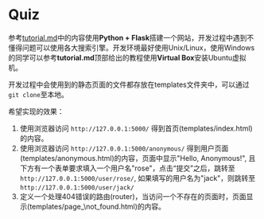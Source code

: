 # Quiz

参考[tutorial.md](./tutorial.md)中的内容使用**Python + Flask**搭建一个网站，开发过程中遇到不懂得问题可以使用各大搜索引擎。开发环境最好使用Unix/Linux，使用Windows的同学可以参考**tutorial.md**顶部给出的教程使用**Virtual Box**安装Ubuntu虚拟机。

开发过程中会使用到的静态页面的文件都存放在templates文件夹中，可以通过`git clone`至本地。

希望实现的效果：

1. 使用浏览器访问 `http://127.0.0.1:5000/` 得到首页(templates/index.html)的内容。
1. 使用浏览器访问 `http://127.0.0.1:5000/anonymous/` 得到用户页面(templates/anonymous.html)的内容，页面中显示"Hello, Anonymous!", 且下方有一个表单要求填入一个用户名"rose"，点击“提交”之后，跳转至`http://127.0.0.1:5000/user/rose/`, 如果填写的用户名为"jack"，则跳转至`http://127.0.0.1:5000/user/jack/`
1. 定义一个处理404错误的路由(router)，当访问一个不存在的页面时，页面显示(templates/page_\not\_found.html)的内容。